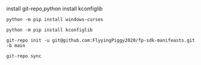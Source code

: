 install git-repo,python
install kconfiglib

```
python -m pip install windows-curses

python -m pip install kconfiglib

git-repo init -u git@github.com:FlyyingPiggy2020/fp-sdk-manifeasts.git -b main

git-repo sync
```
